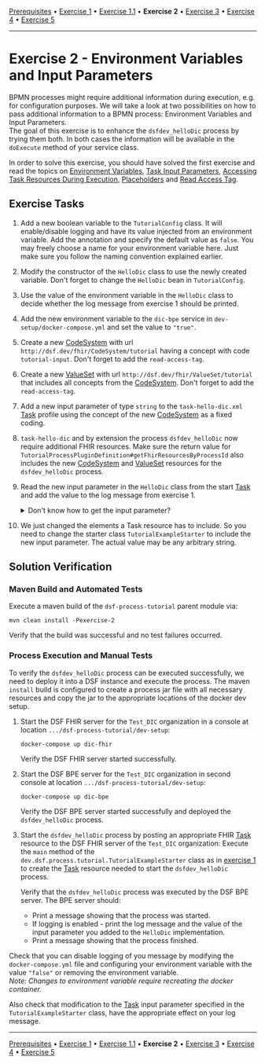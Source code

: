 [Prerequisites](prerequisites.md) • [Exercise 1](exercise-1.md) • [Exercise 1.1](exercise-1-1.md) • **Exercise 2** • [Exercise 3](exercise-3.md) • [Exercise 4](exercise-4.md) • [Exercise 5](exercise-5.md)
___

# Exercise 2 - Environment Variables and Input Parameters
BPMN processes might require additional information during execution, e.g. for configuration purposes. 
We will take a look at two possibilities on how to pass additional information to a BPMN process: Environment Variables and Input Parameters.   
The goal of this exercise is to enhance the `dsfdev_helloDic` process by trying them both. 
In both cases the information will be available in the `doExecute` method of your service class.

In order to solve this exercise, you should have solved the first exercise and read the topics on
[Environment Variables](basic-concepts-and-lessons.md#environment-variables), 
[Task Input Parameters](basic-concepts-and-lessons.md#task-input-parameters),
[Accessing Task Resources During Execution](basic-concepts-and-lessons.md#accessing-task-resources-during-execution),
[Placeholders](basic-concepts-and-lessons.md#placeholders) and
[Read Access Tag](basic-concepts-and-lessons.md#read-access-tag).


## Exercise Tasks
1. Add a new boolean variable to the `TutorialConfig` class. It will enable/disable logging and have its value injected from an environment variable. Add the annotation and specify the default value as `false`. You may freely choose a name for your environment variable here. Just make sure you follow the naming convention explained earlier.
2. Modify the constructor of the `HelloDic` class to use the newly created variable. Don't forget to change the `HelloDic` bean in `TutorialConfig`.
3. Use the value of the environment variable in the `HelloDic` class to decide whether the log message from exercise 1 should be printed.
4. Add the new environment variable to the `dic-bpe` service in `dev-setup/docker-compose.yml` and set the value to `"true"`.
5. Create a new [CodeSystem](http://hl7.org/fhir/R4/codesystem.html) with url `http://dsf.dev/fhir/CodeSystem/tutorial` having a concept with code `tutorial-input`. Don't forget to add the `read-access-tag`.
6. Create a new [ValueSet](http://hl7.org/fhir/R4/valueset.html) with url `http://dsf.dev/fhir/ValueSet/tutorial` that includes all concepts from the [CodeSystem](http://hl7.org/fhir/R4/codesystem.html). Don't forget to add the `read-access-tag`.
7. Add a new input parameter of type `string` to the `task-hello-dic.xml` [Task](http://hl7.org/fhir/R4/task.html) profile using the concept of the new [CodeSystem](http://hl7.org/fhir/R4/codesystem.html) as a fixed coding.
8. `task-hello-dic` and by extension the process `dsfdev_helloDic` now require additional FHIR resources. Make sure the return value for `TutorialProcessPluginDefinition#getFhirResourcesByProcessId` also includes the new [CodeSystem](http://hl7.org/fhir/R4/codesystem.html) and [ValueSet](http://hl7.org/fhir/R4/valueset.html) resources for the `dsfdev_helloDic` process.
9. Read the new input parameter in the `HelloDic` class from the start [Task](http://hl7.org/fhir/R4/task.html) and add the value to the log message from exercise 1.
   <details>
   <summary>Don't know how to get the input parameter?</summary>
   
   The `TaskHelper` instance will prove useful here. Use it in conjunction with `variables` to get the right Task resource from the BPMN process execution.
   </details>
10. We just changed the elements a Task resource has to include. So you need to change the starter class `TutorialExampleStarter` to include the new input parameter. The actual value may be any arbitrary string.

## Solution Verification
### Maven Build and Automated Tests
Execute a maven build of the `dsf-process-tutorial` parent module via:

```
mvn clean install -Pexercise-2
```

Verify that the build was successful and no test failures occurred.

### Process Execution and Manual Tests
To verify the `dsfdev_helloDic` process can be executed successfully, we need to deploy it into a DSF instance and execute the process. The maven `install` build is configured to create a process jar file with all necessary resources and copy the jar to the appropriate locations of the docker dev setup.

1. Start the DSF FHIR server for the `Test_DIC` organization in a console at location `.../dsf-process-tutorial/dev-setup`:
   ```
   docker-compose up dic-fhir
   ```
   Verify the DSF FHIR server started successfully.

2. Start the DSF BPE server for the `Test_DIC` organization in second console at location `.../dsf-process-tutorial/dev-setup`:
   ```
   docker-compose up dic-bpe
   ```
   Verify the DSF BPE server started successfully and deployed the `dsfdev_helloDic` process.

3. Start the `dsfdev_helloDic` process by posting an appropriate FHIR [Task](http://hl7.org/fhir/R4/task.html) resource to the DSF FHIR server of the `Test_DIC` organization:
   Execute the `main` method of the `dev.dsf.process.tutorial.TutorialExampleStarter` class as in [exercise 1](exercise-1.md) to create the [Task](http://hl7.org/fhir/R4/task.html) resource needed to start the `dsfdev_helloDic` process.

   Verify that the `dsfdev_helloDic` process was executed by the DSF BPE server. The BPE server should:
    * Print a message showing that the process was started.
    * If logging is enabled - print the log message and the value of the input parameter you added to the `HelloDic`
      implementation.
    * Print a message showing that the process finished.
    
  Check that you can disable logging of you message by modifying the `docker-compose.yml` file and configuring your environment variable with the value `"false"` or removing the environment variable.  
  _Note: Changes to environment variable require recreating the docker container._
  
  Also check that modification to the [Task](http://hl7.org/fhir/R4/task.html) input parameter specified in the `TutorialExampleStarter` class, have the appropriate effect on your log message.

___
[Prerequisites](prerequisites.md) • [Exercise 1](exercise-1.md) • [Exercise 1.1](exercise-1-1.md) • **Exercise 2** • [Exercise 3](exercise-3.md) • [Exercise 4](exercise-4.md) • [Exercise 5](exercise-5.md)